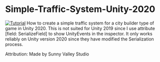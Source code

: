 # Simple-Traffic-System-Unity-2020
[![Tutorial](https://img.youtube.com/vi/mu7f3Z1lRsE/0.jpg)](https://youtu.be/mu7f3Z1lRsE)
How to create a simple traffic system for a city builder type of game in Unity 2020. This is not suited for Unity 2019 since I use attribute [field: SerializeField] to show UnityEvents in the inspector. It only works reliably on Unity version 2020 since they have modified the Serialization process.


<p>Attribution:
Made by Sunny Valley Studio
